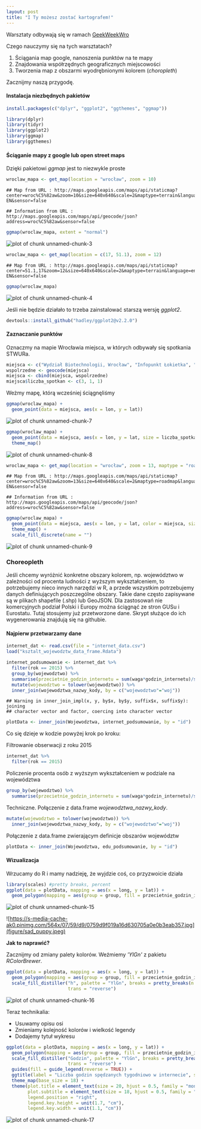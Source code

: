 ```yaml
---
layout: post
title: "I Ty możesz zostać kartografem!"
---
```


Warsztaty odbywają się w ramach [GeekWeekWro](www.facebook.com/geekweekwro/)



Czego nauczymy się na tych warsztatach?

1. Ściągania map google, nanoszenia punktów na te mapy 
2. Znajdowania współrzędnych geograficznych miejscowości
2. Tworzenia map z obszarmi wyodrębnionymi kolorem (*choropleth*)

Zacznijmy naszą przygodę.

#### Instalacja niezbędnych pakietów


```r
install.packages(c("dplyr", "ggplot2", "ggthemes", "ggmap"))
```


```r
library(dplyr)
library(tidyr)
library(ggplot2)
library(ggmap)
library(ggthemes)
```

#### Ściąganie mapy z google lub open street maps

Dzięki pakietowi *ggmap* jest to niezwykle proste


```r
wroclaw_mapa <- get_map(location = "wrocław", zoom = 10)
```

```
## Map from URL : http://maps.googleapis.com/maps/api/staticmap?center=wroc%C5%82aw&zoom=10&size=640x640&scale=2&maptype=terrain&language=en-EN&sensor=false
```

```
## Information from URL : http://maps.googleapis.com/maps/api/geocode/json?address=wroc%C5%82aw&sensor=false
```

```r
ggmap(wroclaw_mapa, extent = "normal")
```

![plot of chunk unnamed-chunk-3](/images/STWUR/wprowadzenie_mapy/figure/unnamed-chunk-3-1.png)



```r
wroclaw_mapa <- get_map(location = c(17, 51.1), zoom = 12)
```

```
## Map from URL : http://maps.googleapis.com/maps/api/staticmap?center=51.1,17&zoom=12&size=640x640&scale=2&maptype=terrain&language=en-EN&sensor=false
```

```r
ggmap(wroclaw_mapa)
```

![plot of chunk unnamed-chunk-4](/images/STWUR/wprowadzenie_mapy/figure/unnamed-chunk-4-1.png)

Jeśli nie będzie działało to trzeba zainstalować starszą wersję *ggplot2*.


```r
devtools::install_github("hadley/ggplot2@v2.2.0")
```


#### Zaznaczanie punktów

Oznaczmy na mapie Wrocławia miejsca, w których odbywały się spotkania STWURa.


```r
miejsca <- c("Wydział Biotechnologii, Wrocław", "Infopunkt Łokietka", "Wydział Matematyki PWr")
wspolrzedne <- geocode(miejsca)
miejsca <- cbind(miejsca, wspolrzedne)
miejsca$liczba_spotkan <- c(3, 1, 1)
```

Weżmy mapę, którą wcześniej ściągnęliśmy


```r
ggmap(wroclaw_mapa) +
  geom_point(data = miejsca, aes(x = lon, y = lat))
```

![plot of chunk unnamed-chunk-7](/images/STWUR/wprowadzenie_mapy/figure/unnamed-chunk-7-1.png)


```r
ggmap(wroclaw_mapa) +
  geom_point(data = miejsca, aes(x = lon, y = lat, size = liczba_spotkan)) +
  theme_map()
```

![plot of chunk unnamed-chunk-8](/images/STWUR/wprowadzenie_mapy/figure/unnamed-chunk-8-1.png)


```r
wroclaw_mapa <- get_map(location = "wrocław", zoom = 13, maptype = "roadmap", color = "bw")
```

```
## Map from URL : http://maps.googleapis.com/maps/api/staticmap?center=wroc%C5%82aw&zoom=13&size=640x640&scale=2&maptype=roadmap&language=en-EN&sensor=false
```

```
## Information from URL : http://maps.googleapis.com/maps/api/geocode/json?address=wroc%C5%82aw&sensor=false
```

```r
ggmap(wroclaw_mapa) +
  geom_point(data = miejsca, aes(x = lon, y = lat, color = miejsca, size = liczba_spotkan)) +
  theme_map() +
  scale_fill_discrete(name = "")
```

![plot of chunk unnamed-chunk-9](/images/STWUR/wprowadzenie_mapy/figure/unnamed-chunk-9-1.png)

### Choreopleth

Jeśli chcemy wyróżnić konkretne obszary kolorem, np. województwo w zależności od procenta ludności z wyższym wykształceniem,
to potrzebujemy nieco innych narzędzi w R, a przede wszystkim potrzebujemy danych definiujących poszczególne obszary.
Takie dane często zapisywane są w plikach shapefile (.shp) lub GeoJSON. Dla zastosowań nie komercyjnych podział Polski i Europy można
ściągnąć ze stron GUSu i Eurostatu. Tutaj stosujemy już przetworzone dane. Skrypt służące do ich wygenerowania znajdują się na githubie.


#### Najpierw przetwarzamy dane


```r
internet_dat <- read.csv(file = "internet_data.csv")
load("ksztalt_wojewodztw_data_frame.Rdata")

internet_podsumowanie <- internet_dat %>% 
  filter(rok == 2015) %>%
  group_by(wojewodztwo) %>%
  summarise(przecietnie_godzin_internetu = sum(waga*godzin_internetu)/sum(waga)) %>%
  mutate(wojewodztwo = tolower(wojewodztwo)) %>% 
  inner_join(wojewodztwa_nazwy_kody, by = c("wojewodztwo"="woj"))
```

```
## Warning in inner_join_impl(x, y, by$x, by$y, suffix$x, suffix$y): joining
## character vector and factor, coercing into character vector
```

```r
plotData <- inner_join(Wojewodztwa, internet_podsumowanie, by = "id")
```
Co się dzieje w kodzie powyżej krok po kroku:

Filtrowanie obserwacji z roku 2015

```r
internet_dat %>% 
  filter(rok == 2015) 
```

Policzenie procenta osób z wyższym wykształceniem w podziale na województwa

```r
group_by(wojewodztwo) %>%
  summarise(przecietnie_godzin_internetu = sum(waga*godzin_internetu)/sum(waga)) 
```

Techniczne. Połączenie z data.frame *wojewodztwa_nazwy_kody*.


```r
mutate(wojewodztwo = tolower(wojewodztwo)) %>% 
  inner_join(wojewodztwa_nazwy_kody, by = c("wojewodztwo"="woj")) 
```

Połączenie z data.frame zwierającym definicje obszarów województw


```r
plotData <- inner_join(Wojewodztwa, edu_podsumowanie, by = "id")
```

#### Wizualizacja

Wrzucamy do R i mamy nadzieję, że wyjdzie coś, co przyzwoicie działa


```r
library(scales) #pretty breaks, percent
ggplot(data = plotData, mapping = aes(x = long, y = lat)) +
  geom_polygon(mapping = aes(group = group, fill = przecietnie_godzin_internetu))
```

![plot of chunk unnamed-chunk-15](/images/STWUR/wprowadzenie_mapy/figure/unnamed-chunk-15-1.png)

![https://s-media-cache-ak0.pinimg.com/564x/07/59/d9/0759d9f019a16d630705a0e0b3eab357.jpg](figure/sad_puppy.jpeg)

**Jak to naprawić?** 

Zacznijmy od zmiany palety kolorów. Weźmiemy *'YlGn'* z pakietu *RColorBrewer*.


```r
ggplot(data = plotData, mapping = aes(x = long, y = lat)) +
  geom_polygon(mapping = aes(group = group, fill = przecietnie_godzin_internetu)) +
  scale_fill_distiller("h", palette = "YlGn", breaks = pretty_breaks(n = 6),
                       trans = "reverse")
```

![plot of chunk unnamed-chunk-16](/images/STWUR/wprowadzenie_mapy/figure/unnamed-chunk-16-1.png)

Teraz technikalia:

* Usuwamy opisu osi
* Zmieniamy kolejność kolorów i wielkość legendy
* Dodajemy tytuł wykresu


```r
ggplot(data = plotData, mapping = aes(x = long, y = lat)) +
  geom_polygon(mapping = aes(group = group, fill = przecietnie_godzin_internetu)) +
  scale_fill_distiller("Godzin", palette = "YlGn", breaks = pretty_breaks(n = 6),
                       trans = "reverse") +
  guides(fill = guide_legend(reverse = TRUE)) +
  ggtitle(label = "Liczba godzin spędzanych tygodniowo w internecie", subtitle = "Średnia w podziale na województwa w 2015") + 
  theme_map(base_size = 18) +
  theme(plot.title = element_text(size = 20, hjust = 0.5, family = "mono"),
        plot.subtitle = element_text(size = 18, hjust = 0.5, family = "mono"),
        legend.position = "right",
        legend.key.height = unit(1.7, "cm"),
        legend.key.width = unit(1.1, "cm"))
```

![plot of chunk unnamed-chunk-17](/images/STWUR/wprowadzenie_mapy/figure/unnamed-chunk-17-1.png)

